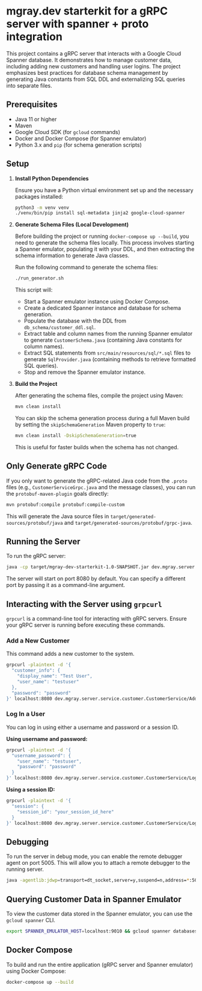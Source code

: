 # mgray.dev starterkit for a gRPC server with spanner + proto integration

This project contains a gRPC server that interacts with a Google Cloud Spanner database. It demonstrates how to manage customer data, including adding new customers and handling user logins. The project emphasizes best practices for database schema management by generating Java constants from SQL DDL and externalizing SQL queries into separate files.

## Prerequisites

*   Java 11 or higher
*   Maven
*   Google Cloud SDK (for `gcloud` commands)
*   Docker and Docker Compose (for Spanner emulator)
*   Python 3.x and `pip` (for schema generation scripts)

## Setup

1.  **Install Python Dependencies**

    Ensure you have a Python virtual environment set up and the necessary packages installed:

    ```bash
    python3 -m venv venv
    ./venv/bin/pip install sql-metadata jinja2 google-cloud-spanner
    ```

2.  **Generate Schema Files (Local Development)**

    Before building the project or running `docker-compose up --build`, you need to generate the schema files locally. This process involves starting a Spanner emulator, populating it with your DDL, and then extracting the schema information to generate Java classes.

    Run the following command to generate the schema files:

    ```bash
    ./run_generator.sh
    ```

    This script will:
    *   Start a Spanner emulator instance using Docker Compose.
    *   Create a dedicated Spanner instance and database for schema generation.
    *   Populate the database with the DDL from `db_schema/customer_ddl.sql`.
    *   Extract table and column names from the running Spanner emulator to generate `CustomerSchema.java` (containing Java constants for column names).
    *   Extract SQL statements from `src/main/resources/sql/*.sql` files to generate `SqlProvider.java` (containing methods to retrieve formatted SQL queries).
    *   Stop and remove the Spanner emulator instance.

3.  **Build the Project**

    After generating the schema files, compile the project using Maven:

    ```bash
    mvn clean install
    ```

    You can skip the schema generation process during a full Maven build by setting the `skipSchemaGeneration` Maven property to `true`:

    ```bash
    mvn clean install -DskipSchemaGeneration=true
    ```

    This is useful for faster builds when the schema has not changed.

## Only Generate gRPC Code

If you only want to generate the gRPC-related Java code from the `.proto` files (e.g., `CustomerServiceGrpc.java` and the message classes), you can run the `protobuf-maven-plugin` goals directly:

```bash
mvn protobuf:compile protobuf:compile-custom
```

This will generate the Java source files in `target/generated-sources/protobuf/java` and `target/generated-sources/protobuf/grpc-java`.

## Running the Server

To run the gRPC server:

```bash
java -cp target/mgray-dev-starterkit-1.0-SNAPSHOT.jar dev.mgray.server.Server [port]
```

The server will start on port 8080 by default. You can specify a different port by passing it as a command-line argument.

## Interacting with the Server using `grpcurl`

`grpcurl` is a command-line tool for interacting with gRPC servers. Ensure your gRPC server is running before executing these commands.

### Add a New Customer

This command adds a new customer to the system.

```bash
grpcurl -plaintext -d '{
  "customer_info": {
    "display_name": "Test User",
    "user_name": "testuser"
  },
  "password": "password"
}' localhost:8080 dev.mgray.server.service.customer.CustomerService/AddCustomer
```

### Log In a User

You can log in using either a username and password or a session ID.

**Using username and password:**

```bash
grpcurl -plaintext -d '{
  "username_password": {
    "user_name": "testuser",
    "password": "password"
  }
}' localhost:8080 dev.mgray.server.service.customer.CustomerService/Login
```

**Using a session ID:**

```bash
grpcurl -plaintext -d '{
  "session": {
    "session_id": "your_session_id_here"
  }
}' localhost:8080 dev.mgray.server.service.customer.CustomerService/Login
```

## Debugging

To run the server in debug mode, you can enable the remote debugger agent on port 5005. This will allow you to attach a remote debugger to the running server.

```bash
java -agentlib:jdwp=transport=dt_socket,server=y,suspend=n,address=*:5005 -jar target/mgray-dev-starterkit-1.0-SNAPSHOT.jar
```

## Querying Customer Data in Spanner Emulator

To view the customer data stored in the Spanner emulator, you can use the `gcloud spanner` CLI.

```bash
export SPANNER_EMULATOR_HOST=localhost:9010 && gcloud spanner databases execute-sql test-db --instance=test-instance --project=test-project --sql="SELECT CustomerId, UserName, Info, Session FROM Customer"
```

## Docker Compose

To build and run the entire application (gRPC server and Spanner emulator) using Docker Compose:

```bash
docker-compose up --build
```